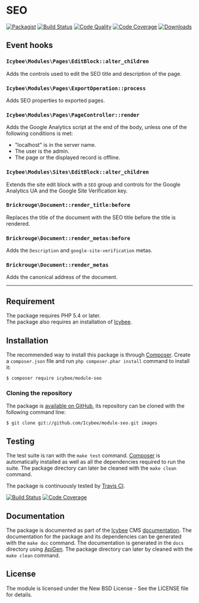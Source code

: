 # SEO
 
[![Packagist](https://img.shields.io/packagist/v/icybee/module-seo.svg)](https://packagist.org/packages/icybee/module-seo)
[![Build Status](https://img.shields.io/travis/Icybee/module-seo.svg)](http://travis-ci.org/Icybee/module-seo)
[![Code Quality](https://img.shields.io/scrutinizer/g/Icybee/module-seo.svg)](https://scrutinizer-ci.com/g/Icybee/module-seo)
[![Code Coverage](https://img.shields.io/coveralls/Icybee/module-seo.svg)](https://coveralls.io/r/Icybee/module-seo)
[![Downloads](https://img.shields.io/packagist/dt/icybee/module-seo.svg)](https://packagist.org/packages/icybee/module-seo/stats)





## Event hooks





### `Icybee\Modules\Pages\EditBlock::alter_children`

Adds the controls used to edit the SEO title and description of the page.





### `Icybee\Modules\Pages\ExportOperation::process`

Adds SEO properties to exported pages.





### `Icybee\Modules\Pages\PageController::render`


Adds the Google Analytics script at the end of the body, unless one of the following
conditions is met:

- "localhost" is in the server name.
- The user is the admin.
- The page or the displayed record is offline.





### `Icybee\Modules\Sites\EditBlock::alter_children`

Extends the site edit block with a `SEO` group and controls for the Google Analytics UA
and the Google Site Verification key.





### `Brickrouge\Document::render_title:before`

Replaces the title of the document with the SEO title before the title is rendered.





### `Brickrouge\Document::render_metas:before`

Adds the `Description` and `google-site-verification` metas.





### `Brickrouge\Document::render_metas`

Adds the canonical address of the document.





----------





## Requirement

The package requires PHP 5.4 or later.  
The package also requires an installation of [Icybee](http://icybee.org).





## Installation

The recommended way to install this package is through [Composer](http://getcomposer.org/).
Create a `composer.json` file and run `php composer.phar install` command to install it:

	$ composer require icybee/module-seo





### Cloning the repository

The package is [available on GitHub](https://github.com/Icybee/module-seo), its repository can be
cloned with the following command line:

	$ git clone git://github.com/Icybee/module-seo.git images





## Testing

The test suite is ran with the `make test` command. [Composer](http://getcomposer.org/) is
automatically installed as well as all the dependencies required to run the suite. The package
directory can later be cleaned with the `make clean` command.

The package is continuously tested by [Travis CI](http://about.travis-ci.org/).

[![Build Status](https://img.shields.io/travis/Icybee/module-seo.svg)](http://travis-ci.org/Icybee/module-seo)
[![Code Coverage](https://img.shields.io/coveralls/Icybee/module-seo.svg)](https://coveralls.io/r/Icybee/module-seo)





## Documentation

The package is documented as part of the [Icybee](http://icybee.org/) CMS
[documentation](http://icybee.org/docs/). The documentation for the package and its
dependencies can be generated with the `make doc` command. The documentation is generated in
the `docs` directory using [ApiGen](http://apigen.org/). The package directory can later by
cleaned with the `make clean` command.





## License

The module is licensed under the New BSD License - See the LICENSE file for details.
